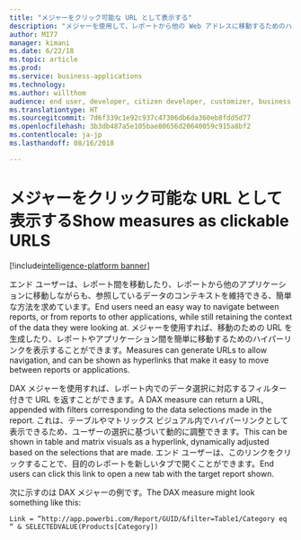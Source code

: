 ```yaml
---
title: "メジャーをクリック可能な URL として表示する"
description: "メジャーを使用して、レポートから他の Web アドレスに移動するためのハイパーリンクを定義できます。"
author: MI77
manager: kimani
ms.date: 6/22/18
ms.topic: article
ms.prod: 
ms.service: business-applications
ms.technology: 
ms.author: willthom
audience: end user, developer, citizen developer, customizer, business analyst, IT pro
ms.translationtype: HT
ms.sourcegitcommit: 7d6f339c1e92c937c47306db6da360eb8fdd5d77
ms.openlocfilehash: 3b3db487a5e105bae80656d20640059c915a8bf2
ms.contentlocale: ja-jp
ms.lasthandoff: 08/16/2018

---
```


# <a name="show-measures-as-clickable-urls"></a><span data-ttu-id="0d322-103">メジャーをクリック可能な URL として表示する</span><span class="sxs-lookup"><span data-stu-id="0d322-103">Show measures as clickable URLS</span></span>

[!include[intelligence-platform banner](../../includes/intelligence-platform.md)]

<span data-ttu-id="0d322-104">エンド ユーザーは、レポート間を移動したり、レポートから他のアプリケーションに移動しながらも、参照しているデータのコンテキストを維持できる、簡単な方法を求めています。</span><span class="sxs-lookup"><span data-stu-id="0d322-104">End users need an easy way to navigate between reports, or from reports to other applications, while still retaining the context of the data they were looking at.</span></span> <span data-ttu-id="0d322-105">メジャーを使用すれば、移動のための URL を生成したり、レポートやアプリケーション間を簡単に移動するためのハイパーリンクを表示することができます。</span><span class="sxs-lookup"><span data-stu-id="0d322-105">Measures can generate URLs to allow navigation, and can be shown as hyperlinks that make it easy to move between reports or applications.</span></span>

<span data-ttu-id="0d322-106">DAX メジャーを使用すれば、レポート内でのデータ選択に対応するフィルター付きで URL を返すことができます。</span><span class="sxs-lookup"><span data-stu-id="0d322-106">A DAX measure can return a URL, appended with filters corresponding to the data selections made in the report.</span></span> <span data-ttu-id="0d322-107">これは、テーブルやマトリックス ビジュアル内でハイパーリンクとして表示できるため、ユーザーの選択に基づいて動的に調整できます。</span><span class="sxs-lookup"><span data-stu-id="0d322-107">This can be shown in table and matrix visuals as a hyperlink, dynamically adjusted based on the selections that are made.</span></span> <span data-ttu-id="0d322-108">エンド ユーザーは、このリンクをクリックすることで、目的のレポートを新しいタブで開くことができます。</span><span class="sxs-lookup"><span data-stu-id="0d322-108">End users can click this link to open a new tab with the target report shown.</span></span>

<span data-ttu-id="0d322-109">次に示すのは DAX メジャーの例です。</span><span class="sxs-lookup"><span data-stu-id="0d322-109">The DAX measure might look something like this:</span></span>

`Link = “http://app.powerbi.com/Report/GUID/&filter=Table1/Category eq “ & SELECTEDVALUE(Products[Category])`

<!--
### Who uses this feature
This feature is intended for end users, developers, citizen developers, customizers, business analysts, and IT pros. No additional setup is required.
## Status
### Development status
In development
#### Target timeframe
October ‘18
-->

